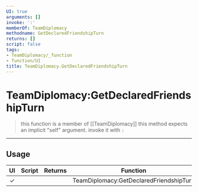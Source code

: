 ```yaml
---
UI: true
arguments: []
invoke: ':'
memberOf: TeamDiplomacy
methodname: GetDeclaredFriendshipTurn
returns: []
script: false
tags:
- TeamDiplomacy/_function
- function/UI
title: TeamDiplomacy.GetDeclaredFriendshipTurn
---
```

# TeamDiplomacy:GetDeclaredFriendshipTurn
> this function is a member of [[TeamDiplomacy]]
> this method expects an implicit "self" argument. invoke it with `:`
-----
## Usage
|  UI | Script | Returns | Function | Arguments |
|:---:|:------:|-------:|:--------:|:---------|
|✓| ||TeamDiplomacy:GetDeclaredFriendshipTurn||
